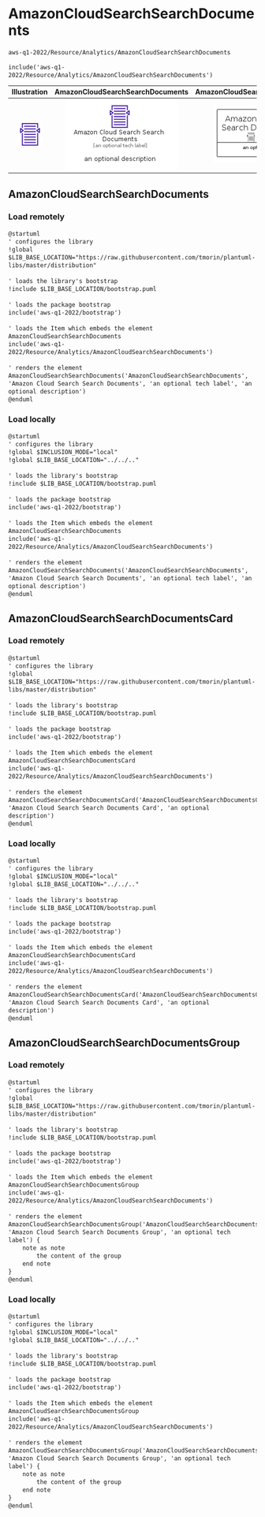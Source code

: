 # AmazonCloudSearchSearchDocuments


```text
aws-q1-2022/Resource/Analytics/AmazonCloudSearchSearchDocuments
```

```text
include('aws-q1-2022/Resource/Analytics/AmazonCloudSearchSearchDocuments')
```



| Illustration | AmazonCloudSearchSearchDocuments | AmazonCloudSearchSearchDocumentsCard | AmazonCloudSearchSearchDocumentsGroup |
| :---: | :---: | :---: | :---: |
| ![illustration for Illustration](../../../aws-q1-2022/Resource/Analytics/AmazonCloudSearchSearchDocuments.png) | ![illustration for AmazonCloudSearchSearchDocuments](../../../aws-q1-2022/Resource/Analytics/AmazonCloudSearchSearchDocuments.Local.png) | ![illustration for AmazonCloudSearchSearchDocumentsCard](../../../aws-q1-2022/Resource/Analytics/AmazonCloudSearchSearchDocumentsCard.Local.png) | ![illustration for AmazonCloudSearchSearchDocumentsGroup](../../../aws-q1-2022/Resource/Analytics/AmazonCloudSearchSearchDocumentsGroup.Local.png) |




## AmazonCloudSearchSearchDocuments

### Load remotely
```plantuml
@startuml
' configures the library
!global $LIB_BASE_LOCATION="https://raw.githubusercontent.com/tmorin/plantuml-libs/master/distribution"

' loads the library's bootstrap
!include $LIB_BASE_LOCATION/bootstrap.puml

' loads the package bootstrap
include('aws-q1-2022/bootstrap')

' loads the Item which embeds the element AmazonCloudSearchSearchDocuments
include('aws-q1-2022/Resource/Analytics/AmazonCloudSearchSearchDocuments')

' renders the element
AmazonCloudSearchSearchDocuments('AmazonCloudSearchSearchDocuments', 'Amazon Cloud Search Search Documents', 'an optional tech label', 'an optional description')
@enduml
```

### Load locally
```plantuml
@startuml
' configures the library
!global $INCLUSION_MODE="local"
!global $LIB_BASE_LOCATION="../../.."

' loads the library's bootstrap
!include $LIB_BASE_LOCATION/bootstrap.puml

' loads the package bootstrap
include('aws-q1-2022/bootstrap')

' loads the Item which embeds the element AmazonCloudSearchSearchDocuments
include('aws-q1-2022/Resource/Analytics/AmazonCloudSearchSearchDocuments')

' renders the element
AmazonCloudSearchSearchDocuments('AmazonCloudSearchSearchDocuments', 'Amazon Cloud Search Search Documents', 'an optional tech label', 'an optional description')
@enduml
```

## AmazonCloudSearchSearchDocumentsCard

### Load remotely
```plantuml
@startuml
' configures the library
!global $LIB_BASE_LOCATION="https://raw.githubusercontent.com/tmorin/plantuml-libs/master/distribution"

' loads the library's bootstrap
!include $LIB_BASE_LOCATION/bootstrap.puml

' loads the package bootstrap
include('aws-q1-2022/bootstrap')

' loads the Item which embeds the element AmazonCloudSearchSearchDocumentsCard
include('aws-q1-2022/Resource/Analytics/AmazonCloudSearchSearchDocuments')

' renders the element
AmazonCloudSearchSearchDocumentsCard('AmazonCloudSearchSearchDocumentsCard', 'Amazon Cloud Search Search Documents Card', 'an optional description')
@enduml
```

### Load locally
```plantuml
@startuml
' configures the library
!global $INCLUSION_MODE="local"
!global $LIB_BASE_LOCATION="../../.."

' loads the library's bootstrap
!include $LIB_BASE_LOCATION/bootstrap.puml

' loads the package bootstrap
include('aws-q1-2022/bootstrap')

' loads the Item which embeds the element AmazonCloudSearchSearchDocumentsCard
include('aws-q1-2022/Resource/Analytics/AmazonCloudSearchSearchDocuments')

' renders the element
AmazonCloudSearchSearchDocumentsCard('AmazonCloudSearchSearchDocumentsCard', 'Amazon Cloud Search Search Documents Card', 'an optional description')
@enduml
```

## AmazonCloudSearchSearchDocumentsGroup

### Load remotely
```plantuml
@startuml
' configures the library
!global $LIB_BASE_LOCATION="https://raw.githubusercontent.com/tmorin/plantuml-libs/master/distribution"

' loads the library's bootstrap
!include $LIB_BASE_LOCATION/bootstrap.puml

' loads the package bootstrap
include('aws-q1-2022/bootstrap')

' loads the Item which embeds the element AmazonCloudSearchSearchDocumentsGroup
include('aws-q1-2022/Resource/Analytics/AmazonCloudSearchSearchDocuments')

' renders the element
AmazonCloudSearchSearchDocumentsGroup('AmazonCloudSearchSearchDocumentsGroup', 'Amazon Cloud Search Search Documents Group', 'an optional tech label') {
    note as note
        the content of the group
    end note
}
@enduml
```

### Load locally
```plantuml
@startuml
' configures the library
!global $INCLUSION_MODE="local"
!global $LIB_BASE_LOCATION="../../.."

' loads the library's bootstrap
!include $LIB_BASE_LOCATION/bootstrap.puml

' loads the package bootstrap
include('aws-q1-2022/bootstrap')

' loads the Item which embeds the element AmazonCloudSearchSearchDocumentsGroup
include('aws-q1-2022/Resource/Analytics/AmazonCloudSearchSearchDocuments')

' renders the element
AmazonCloudSearchSearchDocumentsGroup('AmazonCloudSearchSearchDocumentsGroup', 'Amazon Cloud Search Search Documents Group', 'an optional tech label') {
    note as note
        the content of the group
    end note
}
@enduml
```

